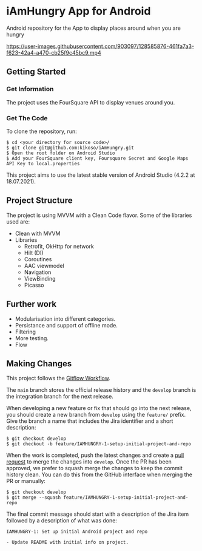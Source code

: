 # iAmHungry App for Android

Android repository for the App to display places around when you are hungry



https://user-images.githubusercontent.com/903097/128585876-461fa7a3-f623-42a4-a470-cb25f9c45bc9.mp4



## Getting Started

### Get Information

The project uses the FourSquare API to display venues around you.


### Get The Code

To clone the repository, run:
```
$ cd <your directory for source code>/
$ git clone git@github.com:kikoso/iAmHungry.git
$ Open the root folder on Android Studio
$ Add your FourSquare client key, Foursquare Secret and Google Maps API Key to local.properties
```

This project aims to use the latest stable version of Android Studio (4.2.2 at 18.07.2021).

## Project Structure

The project is using MVVM with a Clean Code flavor. Some of the libraries used are:

- Clean with MVVM
- Libraries
	- Retrofit, OkHttp for network
	- Hilt (DI)
	- Coroutines
	- AAC viewmodel
	- Navigation
	- ViewBinding
	- Picasso

## Further work

- Modularisation into different categories.
- Persistance and support of offline mode.
- Filtering
- More testing.
- Flow

## Making Changes

This project follows the [Gitflow Workflow](https://nvie.com/posts/a-successful-git-branching-model/).

The ```main``` branch stores the official release history and the ```develop``` branch is the integration branch for the next release.

When developing a new feature or fix that should go into the next release, you should create a new branch from ```develop``` using the ```feature/``` prefix. Give the branch a name that includes the Jira identifier and a short description:


```
$ git checkout develop
$ git checkout -b feature/IAMHUNGRY-1-setup-initial-project-and-repo
```

When the work is completed, push the latest changes and create a [pull request](https://github.com/kikoso/iAmHungry/pulls) to merge the changes into ```develop```. Once the PR has been approved, we prefer to squash merge the changes to keep the commit history clean. You can do this from the GitHub interface when merging the PR or manually:

```
$ git checkout develop
$ git merge --squash feature/IAMHUNGRY-1-setup-initial-project-and-repo
```

The final commit message should start with a description of the Jira item followed by a description of what was done:

```
IAMHUNGRY-1: Set up initial Android project and repo

- Update README with initial info on project.
```
